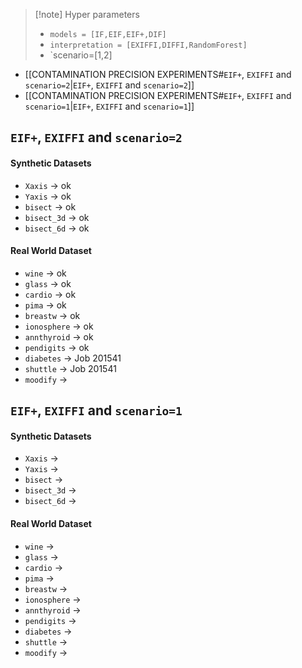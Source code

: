 > [!note] Hyper parameters
>  - `models = [IF,EIF,EIF+,DIF]`
>  - `interpretation = [EXIFFI,DIFFI,RandomForest]`
>  - `scenario=[1,2]

- [[CONTAMINATION PRECISION EXPERIMENTS#`EIF+`, `EXIFFI` and `scenario=2`|`EIF+`, `EXIFFI` and `scenario=2`]]
- [[CONTAMINATION PRECISION EXPERIMENTS#`EIF+`, `EXIFFI` and `scenario=1`|`EIF+`, `EXIFFI` and `scenario=1`]]

## `EIF+`, `EXIFFI` and `scenario=2`

#### Synthetic Datasets

- `Xaxis` → ok
- `Yaxis` → ok
- `bisect` → ok
- `bisect_3d` → ok
- `bisect_6d` → ok

#### Real World Dataset

- `wine` → ok
- `glass` → ok
- `cardio` → ok
- `pima` → ok
- `breastw` → ok
- `ionosphere` → ok
- `annthyroid`  → ok
- `pendigits` → ok
- `diabetes` → Job 201541
- `shuttle` → Job 201541
- `moodify` → 

## `EIF+`, `EXIFFI` and `scenario=1`

#### Synthetic Datasets

- `Xaxis` →
- `Yaxis` →
- `bisect` →
- `bisect_3d` → 
- `bisect_6d` → 

#### Real World Dataset

- `wine` → 
- `glass` → 
- `cardio` → 
- `pima` → 
- `breastw` → 
- `ionosphere` → 
- `annthyroid`  →
- `pendigits` → 
- `diabetes` → 
- `shuttle` → 
- `moodify` → 